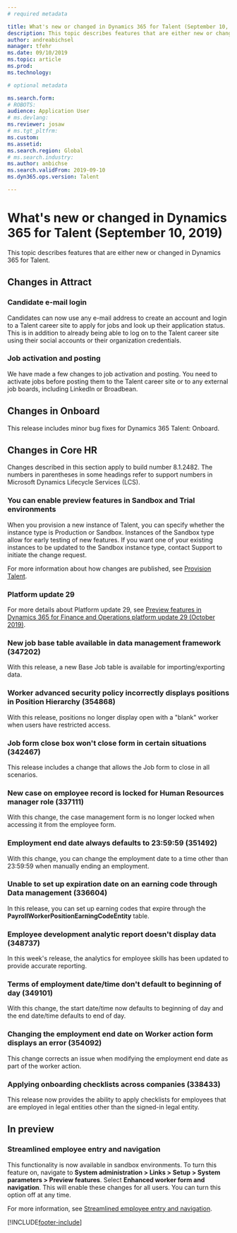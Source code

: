 ```yaml
---
# required metadata

title: What's new or changed in Dynamics 365 for Talent (September 10, 2019)
description: This topic describes features that are either new or changed in Microsoft Dynamics 365 for Talent for September 10, 2019.
author: andreabichsel
manager: tfehr
ms.date: 09/10/2019
ms.topic: article
ms.prod: 
ms.technology: 

# optional metadata

ms.search.form: 
# ROBOTS: 
audience: Application User
# ms.devlang: 
ms.reviewer: josaw
# ms.tgt_pltfrm: 
ms.custom: 
ms.assetid: 
ms.search.region: Global
# ms.search.industry: 
ms.author: anbichse
ms.search.validFrom: 2019-09-10
ms.dyn365.ops.version: Talent

---
```

# What's new or changed in Dynamics 365 for Talent (September 10, 2019)

This topic describes features that are either new or changed in Dynamics 365 for Talent.

## Changes in Attract

### Candidate e-mail login

Candidates can now use any e-mail address to create an account and login to a Talent career site to apply for jobs and look up their application status. This is in addition to already being able to log on to the Talent career site using their social accounts or their organization credentials.

### Job activation and posting

We have made a few changes to job activation and posting. You need to activate jobs before posting them to the Talent career site or to any external job boards, including LinkedIn or Broadbean.

## Changes in Onboard

This release includes minor bug fixes for Dynamics 365 Talent: Onboard.

## Changes in Core HR

Changes described in this section apply to build number 8.1.2482. The numbers in parentheses in some headings refer to support numbers in Microsoft Dynamics Lifecycle Services (LCS).

### You can enable preview features in Sandbox and Trial environments

When you provision a new instance of Talent, you can specify whether the instance type is Production or Sandbox. Instances of the Sandbox type allow for early testing of new features. If you want one of your existing instances to be updated to the Sandbox instance type, contact Support to initiate the change request.

For more information about how changes are published, see [Provision Talent](./provisioning-talent.md).

### Platform update 29

For more details about Platform update 29, see [Preview features in Dynamics 365 for Finance and Operations platform update 29 (October 2019)](https://docs.microsoft.com/dynamics365/unified-operations/fin-and-ops/get-started/whats-new-platform-update-29).

### New job base table available in data management framework (347202)

With this release, a new Base Job table is available for importing/exporting data. 

### Worker advanced security policy incorrectly displays positions in Position Hierarchy (354868)

With this release, positions no longer display open with a "blank" worker when users have restricted access.

### Job form close box won't close form in certain situations (342467)

This release includes a change that allows the Job form to close in all scenarios.

### New case on employee record is locked for Human Resources manager role (337111)

With this change, the case management form is no longer locked when accessing it from the employee form.

### Employment end date always defaults to 23:59:59 (351492)

With this change, you can change the employment date to a time other than 23:59:59 when manually ending an employment.

### Unable to set up expiration date on an earning code through Data management (336604)

In this release, you can set up earning codes that expire through the **PayrollWorkerPositionEarningCodeEntity** table.

### Employee development analytic report doesn't display data (348737)

In this week's release, the analytics for employee skills has been updated to provide accurate reporting.

### Terms of employment date/time don't default to beginning of day (349101)

With this change, the start date/time now defaults to beginning of day and the end date/time defaults to end of day.

### Changing the employment end date on Worker action form displays an error (354092) 

This change corrects an issue when modifying the employment end date as part of the worker action.

### Applying onboarding checklists across companies (338433)

This release now provides the ability to apply checklists for employees that are employed in legal entities other than the signed-in legal entity.

## In preview

### Streamlined employee entry and navigation

This functionality is now available in sandbox environments. To turn this feature on, navigate to **System administration > Links > Setup > System parameters > Preview features**. Select **Enhanced worker form and navigation**. This will enable these changes for all users. You can turn this option off at any time.

For more information, see [Streamlined employee entry and navigation](./streamlined-employee-entry.md).


[!INCLUDE[footer-include](../includes/footer-banner.md)]